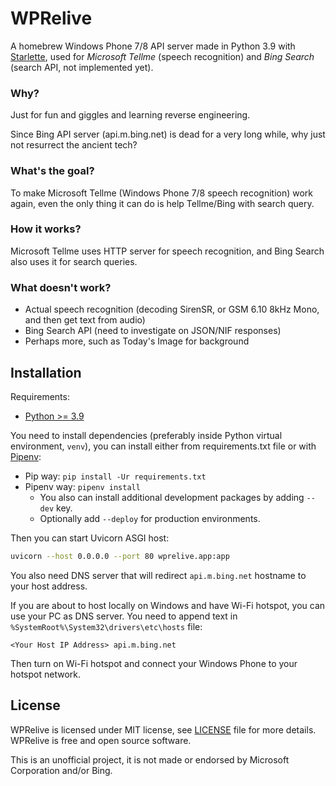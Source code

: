 # WPRelive

A homebrew Windows Phone 7/8 API server made in Python 3.9 with [Starlette](https://www.starlette.io/),
used for *Microsoft Tellme* (speech recognition) and *Bing Search* (search API, not implemented yet).

### Why?

Just for fun and giggles and learning reverse engineering.

Since Bing API server (api.m.bing.net) is dead for a very long while, why just not resurrect the ancient tech?

### What's the goal?

To make Microsoft Tellme (Windows Phone 7/8 speech recognition) work again, even the only thing it can do is
help Tellme/Bing with search query.

### How it works?

Microsoft Tellme uses HTTP server for speech recognition, and Bing Search also uses it for search queries.

### What doesn't work?

- Actual speech recognition (decoding SirenSR, or GSM 6.10 8kHz Mono, and then get text from audio)
- Bing Search API (need to investigate on JSON/NIF responses)
- Perhaps more, such as Today's Image for background

## Installation

Requirements:
- [Python >= 3.9](https://www.python.org/downloads/)

You need to install dependencies (preferably inside Python virtual environment, `venv`),
you can install either from requirements.txt file or with [Pipenv](https://pipenv.pypa.io/):
- Pip way: `pip install -Ur requirements.txt`
- Pipenv way: `pipenv install`
  - You also can install additional development packages by adding `--dev` key.
  - Optionally add `--deploy` for production environments.

Then you can start Uvicorn ASGI host:
```bash
uvicorn --host 0.0.0.0 --port 80 wprelive.app:app
```

You also need DNS server that will redirect `api.m.bing.net` hostname to your host address.

If you are about to host locally on Windows and have Wi-Fi hotspot, you can use your PC as DNS server.
You need to append text in `%SystemRoot%\System32\drivers\etc\hosts` file:
```
<Your Host IP Address> api.m.bing.net
```
Then turn on Wi-Fi hotspot and connect your Windows Phone to your hotspot network.

## License

WPRelive is licensed under MIT license, see [LICENSE](LICENSE) file for more details.
WPRelive is free and open source software.

This is an unofficial project, it is not made or endorsed by Microsoft Corporation and/or Bing.
